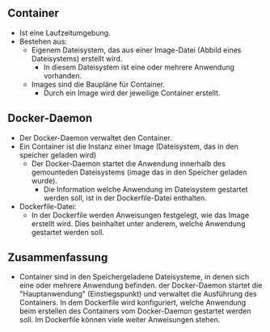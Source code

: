 ## Container
- Ist eine Laufzeitumgebung.
- Bestehen aus:
	- Eigenem Dateisystem, das aus einer Image-Datei (Abbild eines Dateisystems) erstellt wird.
		- In diesem Dateisystem ist eine oder mehrere Anwendung vorhanden.
	- Images sind die Baupläne für Container.
		- Durch ein Image wird der jeweilige Container erstellt.

## Docker-Daemon
- Der Docker-Daemon verwaltet den Container.
- Ein Container ist die Instanz einer Image (Dateisystem, das in den speicher geladen wird)
	- Der Docker-Daemon startet die Anwendung innerhalb des gemounteden Dateisystems (image das in den Speicher geladen wurde).
		- Die Information welche Anwendung im Dateisystem gestartet werden soll, ist in der Dockerfile-Datei enthalten.
- Dockerfile-Datei:
	- In der Dockerfile werden Anweisungen festgelegt, wie das Image erstellt wird. Dies beinhaltet unter anderem, welche Anwendung gestartet werden soll.

## Zusammenfassung
- Container sind in den Speichergeladene Dateisysteme, in denen sich eine oder mehrere Anwendung befinden. der Docker-Daemon startet die "Hauptanwendung" (Einstiegspunkt) und verwaltet die Ausführung des Containers. In dem Dockerfile wird konfiguriert, welche Anwendung beim erstellen des Containers vom Docker-Daemon gestartet werden soll. Im Dockerfile können viele weiter Anweisungen stehen.
